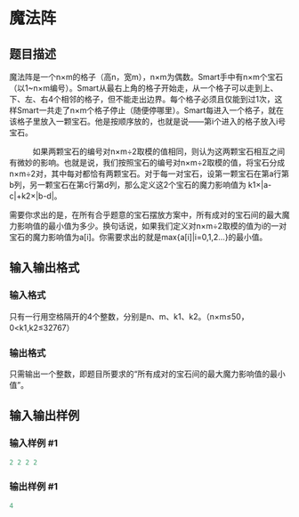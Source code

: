 # 魔法阵

## 题目描述

魔法阵是一个n×m的格子（高n，宽m），n×m为偶数。Smart手中有n×m个宝石（以1~n×m编号）。Smart从最右上角的格子开始走，从一个格子可以走到上、下、左、右4个相邻的格子，但不能走出边界。每个格子必须且仅能到过1次，这样Smart一共走了n×m个格子停止（随便停哪里）。Smart每进入一个格子，就在该格子里放入一颗宝石。他是按顺序放的，也就是说——第i个进入的格子放入i号宝石。

　　　如果两颗宝石的编号对n×m÷2取模的值相同，则认为这两颗宝石相互之间有微妙的影响。也就是说，我们按照宝石的编号对n×m÷2取模的值，将宝石分成n×m÷2对，其中每对都恰有两颗宝石。对于每一对宝石，设第一颗宝石在第a行第b列，另一颗宝石在第c行第d列，那么定义这2个宝石的魔力影响值为 k1×|a-c|+k2×|b-d|。

需要你求出的是，在所有合乎题意的宝石摆放方案中，所有成对的宝石间的最大魔力影响值的最小值为多少。换句话说，如果我们定义对n×m÷2取模的值为i的一对宝石的魔力影响值为a[i]。你需要求出的就是max{a[i]|i=0,1,2...}的最小值。

## 输入输出格式

### 输入格式

只有一行用空格隔开的4个整数，分别是n、m、k1、k2。（n×m≤50，0<k1,k2≤32767） 

### 输出格式

只需输出一个整数，即题目所要求的“所有成对的宝石间的最大魔力影响值的最小值”。

## 输入输出样例

### 输入样例 #1

```cpp
2 2 2 2
```


### 输出样例 #1

```cpp
4
```


